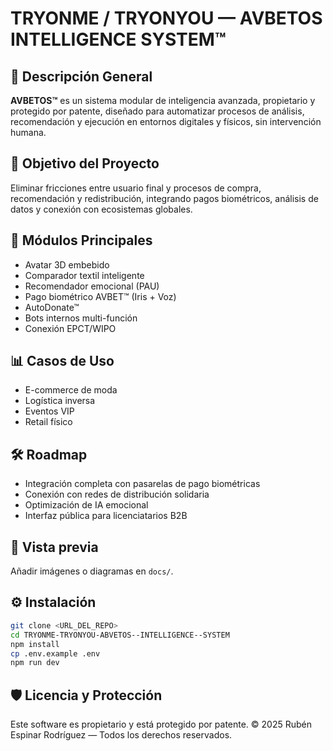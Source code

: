 # TRYONME / TRYONYOU — AVBETOS INTELLIGENCE SYSTEM™

## 📌 Descripción General
**AVBETOS™** es un sistema modular de inteligencia avanzada, propietario y protegido por patente, diseñado para automatizar procesos de análisis, recomendación y ejecución en entornos digitales y físicos, sin intervención humana.

## 🎯 Objetivo del Proyecto
Eliminar fricciones entre usuario final y procesos de compra, recomendación y redistribución, integrando pagos biométricos, análisis de datos y conexión con ecosistemas globales.

## 🚀 Módulos Principales
- Avatar 3D embebido
- Comparador textil inteligente
- Recomendador emocional (PAU)
- Pago biométrico AVBET™ (Iris + Voz)
- AutoDonate™
- Bots internos multi-función
- Conexión EPCT/WIPO

## 📊 Casos de Uso
- E-commerce de moda
- Logística inversa
- Eventos VIP
- Retail físico

## 🛠 Roadmap
- Integración completa con pasarelas de pago biométricas
- Conexión con redes de distribución solidaria
- Optimización de IA emocional
- Interfaz pública para licenciatarios B2B

## 📸 Vista previa
Añadir imágenes o diagramas en `docs/`.

## ⚙️ Instalación
```bash
git clone <URL_DEL_REPO>
cd TRYONME-TRYONYOU-ABVETOS--INTELLIGENCE--SYSTEM
npm install
cp .env.example .env
npm run dev
```

## 🛡 Licencia y Protección
Este software es propietario y está protegido por patente.
© 2025 Rubén Espinar Rodríguez — Todos los derechos reservados.
